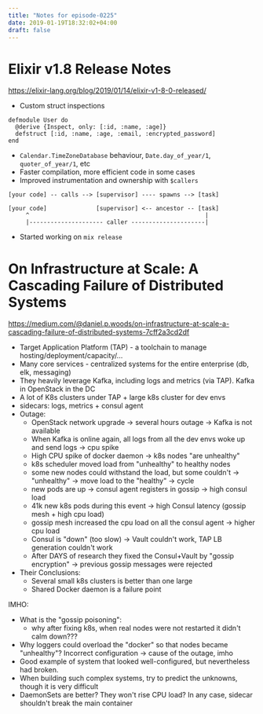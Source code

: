 ```yaml
---
title: "Notes for episode-0225"
date: 2019-01-19T18:32:02+04:00
draft: false
---
```


# Elixir v1.8 Release Notes
https://elixir-lang.org/blog/2019/01/14/elixir-v1-8-0-released/

* Custom struct inspections

```
defmodule User do
  @derive {Inspect, only: [:id, :name, :age]}
  defstruct [:id, :name, :age, :email, :encrypted_password]
end
```

* `Calendar.TimeZoneDatabase` behaviour, `Date.day_of_year/1`, `quoter_of_year/1`, etc
* Faster compilation, more efficient code in some cases
* Improved instrumentation and ownership with `$callers`

```
[your code] -- calls --> [supervisor] ---- spawns --> [task]

[your code]              [supervisor] <-- ancestor -- [task]
     ^                                                  |
     |--------------------- caller ---------------------|
```
* Started working on `mix release`

# On Infrastructure at Scale: A Cascading Failure of Distributed Systems
https://medium.com/@daniel.p.woods/on-infrastructure-at-scale-a-cascading-failure-of-distributed-systems-7cff2a3cd2df

* Target Application Platform (TAP) - a toolchain to manage hosting/deployment/capacity/...
* Many core services - centralized systems for the entire enterprise (db, elk, messaging)
* They heavily leverage Kafka, including logs and metrics (via TAP). Kafka in OpenStack in the DC
* A lot of K8s clusters under TAP + large k8s cluster for dev envs
* sidecars: logs, metrics + consul agent
* Outage:
  * OpenStack network upgrade -> several hours outage -> Kafka is not available
  * When Kafka is online again, all logs from all the dev envs woke up and send logs -> cpu spike
  * High CPU spike of docker daemon -> k8s nodes "are unhealthy"
  * k8s scheduler moved load from "unhealthy" to healthy nodes
  * some new nodes could withstand the load, but some couldn't -> "unhealthy" -> move load to the "healthy" -> cycle
  * new pods are up -> consul agent registers in gossip -> high consul load
  * 41k new k8s pods during this event -> high Consul latency (gossip mesh + high cpu load)
  * gossip mesh increased the cpu load on all the consul agent -> higher cpu load
  * Consul is "down" (too slow) -> Vault couldn't work, TAP LB generation couldn't work
  * After DAYS of research they fixed the Consul+Vault by "gossip encryption" -> previous gossip messages were rejected
* Their Conclusions:
  * Several small k8s clusters is better than one large
  * Shared Docker daemon is a failure point

IMHO:

* What is the "gossip poisoning":
  * why after fixing k8s, when real nodes were not restarted it didn't calm down???
* Why loggers could overload the "docker" so that nodes became "unhealthy"? Incorrect configuration -> cause of the outage, imho
* Good example of system that looked well-configured, but nevertheless had broken.
* When building such complex systems, try to predict the unknowns, though it is very difficult
* DaemonSets are better? They won't rise CPU load? In any case, sidecar shouldn't break the main container
